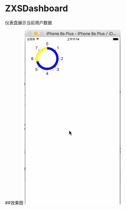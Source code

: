 # ZXSDashboard
仪表盘展示当前用户数据

##效果图
![效果图](https://github.com/zhangxiaoshan618/ZXSDashboard/blob/master/assets/Renderings.gif?raw=true)

